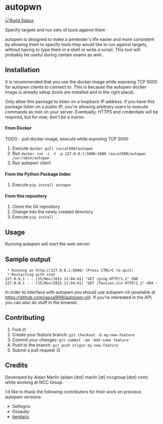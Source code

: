 # autopwn

[![Build Status](https://travis-ci.org/nccgroup/autopwn.svg)](https://travis-ci.org/nccgroup/autopwn)

Specify targets and run sets of tools against them

autopwn is designed to make a pentester's life easier and more consistent
by allowing them to specify tools they would like to run against targets,
without having to type them in a shell or write a script. This tool will
probably be useful during certain exams as well..

## Installation

It is recommended that you use the docker image while exposing TCP 5000
for autopwn clients to connect to. This is because the autopwn docker
image is already setup (tools are installed and in the right place).

Only allow this package to listen on a loopback IP address. If you have
this package listen on a public IP, you're allowing arbitrary users to
execute commands as root on your server. Eventually, HTTPS and credentials
will be required, but for now, don't be a moron.

#### From Docker

TODO - pull docker image, execute while exposing TCP 5000

1. Execute ``docker pull rascal999/autopwn``
2. Run ``docker run -i -t -p 127.0.0.1:5000:5000 rascal999/autopwn /usr/sbin/autopwn``
3. Run autopwn client

#### From the Python Package Index

1. Execute ``pip install autopwn``

#### From this repository

1. Clone the Git repository
2. Change into the newly created directory
3. Execute ``pip install .``

## Usage

Running autopwn will start the web server.

## Sample output

```
 * Running on http://127.0.0.1:5000/ (Press CTRL+C to quit)
 * Restarting with stat
127.0.0.1 - - [15/Nov/2015 11:04:41] "GET /ping HTTP/1.1" 200 -
127.0.0.1 - - [15/Nov/2015 11:04:41] "GET /favicon.ico HTTP/1.1" 404 -
```

In order to interface with autopwn you should use autopwn-cli
(available at https://github.com/rascal999/autopwn-cli). If you're
interested in the API, you can also do stuff in the browser.

## Contributing

1. Fork it!
2. Create your feature branch: `git checkout -b my-new-feature`
3. Commit your changes: `git commit -am 'Add some feature'`
4. Push to the branch: `git push origin my-new-feature`
5. Submit a pull request :D

## Credits

Developed by Aidan Marlin (aidan [dot] marlin [at] nccgroup [dot] com)
while working at NCC Group.

I'd like to thank the following contributors for
their work on previous autopwn versions:

- Selfegris
- 0xsauby
- [berdario](https://github.com/berdario/)
